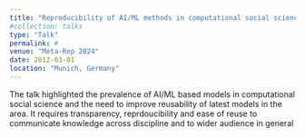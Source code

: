 ```yaml
---
title: "Reproducibility of AI/ML methods in computational social science"
#collection: talks
type: "Talk"
permalink: #
venue: "Meta-Rep 2024"
date: 2012-03-01
location: "Munich, Germany"
---
```


The talk highlighted the prevalence of AI/ML based models in computational social science and the need to improve reusability of latest models in the area. It requires transparency, reprdoucibility and ease of reuse to communicate knowledge across discipline and to wider audience in general 
